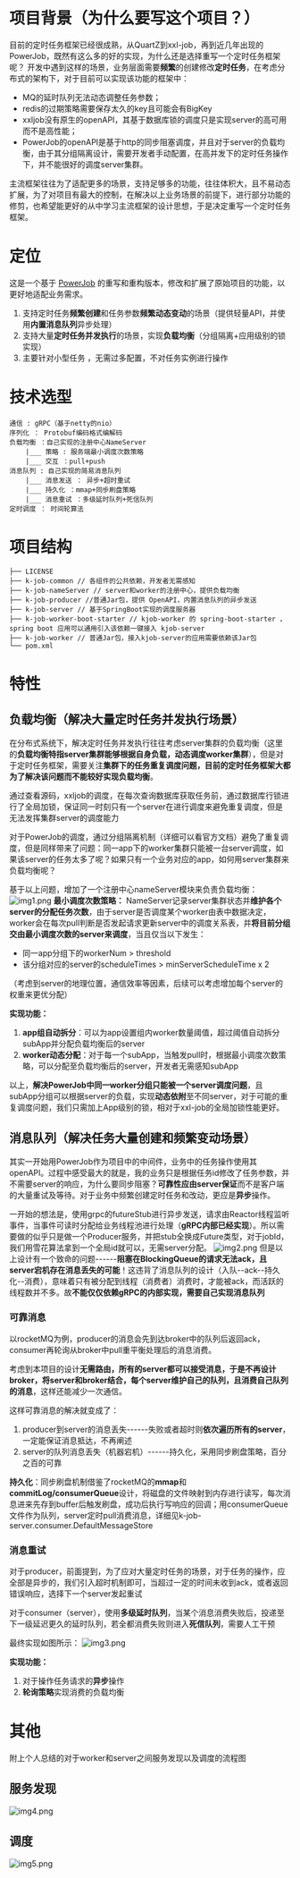 # 项目背景（为什么要写这个项目？）
目前的定时任务框架已经很成熟，从QuartZ到xxl-job，再到近几年出现的PowerJob，既然有这么多的好的实现，为什么还是选择重写一个定时任务框架呢？
开发中遇到这样的场景，业务层面需要**频繁**的创建修改**定时任务**，在考虑分布式的架构下，对于目前可以实现该功能的框架中：

- MQ的延时队列无法动态调整任务参数；
- redis的过期策略需要保存太久的key且可能会有BigKey
- xxljob没有原生的openAPI，其基于数据库锁的调度只是实现server的高可用而不是高性能；
- PowerJob的openAPI是基于http的同步阻塞调度，并且对于server的负载均衡，由于其分组隔离设计，需要开发者手动配置，在高并发下的定时任务操作下，并不能很好的调度server集群。

主流框架往往为了适配更多的场景，支持足够多的功能，往往体积大，且不易动态扩展，为了对项目有最大的控制，在解决以上业务场景的前提下，进行部分功能的修剪，也希望能更好的从中学习主流框架的设计思想，于是决定重写一个定时任务框架。

# 定位
这是一个基于 [PowerJob](https://github.com/PowerJob/PowerJob) 的重写和重构版本，修改和扩展了原始项目的功能，以更好地适配业务需求。
1. 支持定时任务**频繁创建**和任务参数**频繁动态变动**的场景（提供轻量API，并使用**内置消息队列**异步处理）
2. 支持大量**定时任务并发执行**的场景，实现**负载均衡**（分组隔离+应用级别的锁实现）
3. 主要针对小型任务 ，无需过多配置，不对任务实例进行操作

# 技术选型
```
通信 : gRPC（基于netty的nio）
序列化 ： Protobuf编码格式编解码
负载均衡 ：自己实现的注册中心NameServer
	|___ 策略 : 服务端最小调度次数策略
	|___ 交互 ：pull+push
消息队列 : 自己实现的简易消息队列
	|___ 消息发送 ： 异步+超时重试
	|___ 持久化 ：mmap+同步刷盘策略
	|___ 消息重试 ：多级延时队列+死信队列
定时调度 ： 时间轮算法
```
# 项目结构
```
├── LICENSE
├── k-job-common // 各组件的公共依赖，开发者无需感知
├── k-job-nameServer // server和worker的注册中心，提供负载均衡
├── k-job-producer //普通Jar包，提供 OpenAPI，内置消息队列的异步发送
├── k-job-server // 基于SpringBoot实现的调度服务器
├── k-job-worker-boot-starter // kjob-worker 的 spring-boot-starter ，spring boot 应用可以通用引入该依赖一键接入 kjob-server 
├── k-job-worker // 普通Jar包，接入kjob-server的应用需要依赖该Jar包
└── pom.xml
```
# 特性

## 负载均衡（解决大量定时任务并发执行场景）

在分布式系统下，解决定时任务并发执行往往考虑server集群的负载均衡（这里的**负载均衡特指server集群能够根据自身负载，动态调度worker集群**），但是对于定时任务框架，需要关注**集群下的任务重复调度问题，目前的定时任务框架大都为了解决该问题而不能较好实现负载均衡**。

通过查看源码，xxljob的调度，在每次查询数据库获取任务前，通过数据库行锁进行了全局加锁，保证同一时刻只有一个server在进行调度来避免重复调度，但是无法发挥集群server的调度能力

对于PowerJob的调度，通过分组隔离机制（详细可以看官方文档）避免了重复调度，但是同样带来了问题：同一app下的worker集群只能被一台server调度，如果该server的任务太多了呢？如果只有一个业务对应的app，如何用server集群来负载均衡呢？

基于以上问题，增加了一个注册中心nameServer模块来负责负载均衡：
![img1.png](others%2Fimages%2Fimg1.png)
**最小调度次数策略：** NameServer记录server集群状态并**维护各个server的分配任务次数**，由于server是否调度某个worker由表中数据决定，worker会在每次pull判断是否发起请求更新server中的调度关系表，并**将目前分组交由最小调度次数的server来调度**，当且仅当以下发生：
- 同一app分组下的workerNum > threshold
- 该分组对应的server的scheduleTimes > minServerScheduleTime x 2

（考虑到server的地理位置，通信效率等因素，后续可以考虑增加每个server的权重来更优分配）

**实现功能：**
1. **app组自动拆分**：可以为app设置组内worker数量阈值，超过阈值自动拆分subApp并分配负载均衡后的server
2. **worker动态分配**：对于每一个subApp，当触发pull时，根据最小调度次数策略，可以分配至负载均衡后的server，开发者无需感知subApp


以上，**解决PowerJob中同一worker分组只能被一个server调度问题**，且subApp分组可以根据server的负载，实现**动态依附**至不同server，对于可能的重复调度问题，我们只需加上App级别的锁，相对于xxl-job的全局加锁性能更好。

## 消息队列（解决任务大量创建和频繁变动场景）

其实一开始用PowerJob作为项目中的中间件，业务中的任务操作使用其openAPI。过程中感受最大的就是，我的业务只是根据任务id修改了任务参数，并不需要server的响应，为什么要同步阻塞？**可靠性应由server保证**而不是客户端的大量重试及等待。对于业务中频繁创建定时任务和改动，更应是**异步**操作。

一开始的想法是，使用grpc的futureStub进行异步发送，请求由Reactor线程监听事件，当事件可读时分配给业务线程池进行处理（**gRPC内部已经实现**）。所以需要做的似乎只是做一个Producer服务，并把stub全换成Future类型，对于jobId，我们用雪花算法拿到一个全局id就可以，无需server分配。
![img2.png](others%2Fimages%2Fimg2.png)
但是以上设计有一个致命的问题------**阻塞在BlockingQueue的请求无法ack，且server宕机存在消息丢失的可能**！这违背了消息队列的设计（入队--ack--持久化--消费），意味着只有被分配到线程（消费者）消费时，才能被ack，而活跃的线程数并不多。故**不能仅仅依赖gRPC的内部实现，需要自己实现消息队列**


### 可靠消息
以rocketMQ为例，producer的消息会先到达broker中的队列后返回ack，consumer再轮询从broker中pull重平衡处理后的消息消费。

考虑到本项目的设计**无需路由，所有的server都可以接受消息，于是不再设计broker，将server和broker结合，每个server维护自己的队列，且消费自己队列的消息**，这样还能减少一次通信。

这样可靠消息的解决就变成了：
1. producer到server的消息丢失------失败或者超时则**依次遍历所有的server**，一定能保证消息抵达，不再阐述
2. server的队列消息丢失（机器宕机）------持久化，采用同步刷盘策略，百分之百的可靠

**持久化**：同步刷盘机制借鉴了rocketMQ的**mmap**和**commitLog/consumerQueue**设计，将磁盘的文件映射到内存进行读写，每次消息进来先存到buffer后触发刷盘，成功后执行写响应的回调；用consumerQueue文件作为队列，server定时pull消费消息，详细见k-job-server.consumer.DefaultMessageStore
### 消息重试
对于producer，前面提到，为了应对大量定时任务的场景，对于任务的操作，应全部是异步的，我们引入超时机制即可，当超过一定的时间未收到ack，或者返回错误响应，选择下一个server发起重试

对于consumer（server），使用**多级延时队列**，当某个消息消费失败后，投递至下一级延迟更久的延时队列，若全都消费失败则进入**死信队列**，需要人工干预

最终实现如图所示：
![img3.png](others%2Fimages%2Fimg3.png)

**实现功能：**
1. 对于操作任务请求的**异步**操作
2. **轮询策略**实现消费的负载均衡



# 其他
附上个人总结的对于worker和server之间服务发现以及调度的流程图
## 服务发现
![img4.png](others%2Fimages%2Fimg4.png)
## 调度
![img5.png](others%2Fimages%2Fimg5.png)
